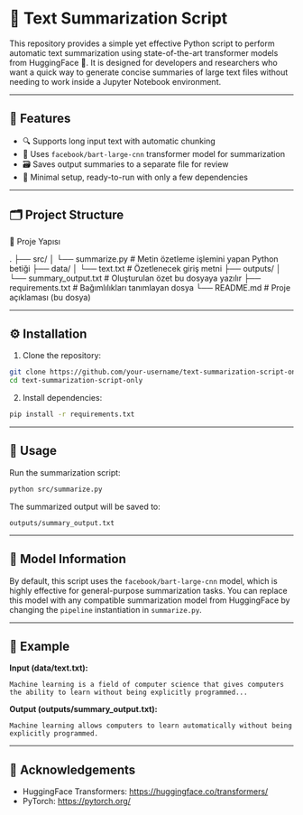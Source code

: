 # 📝 Text Summarization Script

This repository provides a simple yet effective Python script to perform automatic text summarization using state-of-the-art transformer models from HuggingFace 🤗. It is designed for developers and researchers who want a quick way to generate concise summaries of large text files without needing to work inside a Jupyter Notebook environment.

---

## 🚀 Features

- 🔍 Supports long input text with automatic chunking
- 🧠 Uses `facebook/bart-large-cnn` transformer model for summarization
- 🗃️ Saves output summaries to a separate file for review
- 🧪 Minimal setup, ready-to-run with only a few dependencies

---

## 🗂️ Project Structure

📁 Proje Yapısı

.
├── src/
│   └── summarize.py           # Metin özetleme işlemini yapan Python betiği
├── data/
│   └── text.txt               # Özetlenecek giriş metni
├── outputs/
│   └── summary_output.txt     # Oluşturulan özet bu dosyaya yazılır
├── requirements.txt           # Bağımlılıkları tanımlayan dosya
└── README.md                  # Proje açıklaması (bu dosya)

---

## ⚙️ Installation

1. Clone the repository:
```bash
git clone https://github.com/your-username/text-summarization-script-only.git
cd text-summarization-script-only
```

2. Install dependencies:
```bash
pip install -r requirements.txt
```

---

## 📌 Usage

Run the summarization script:
```bash
python src/summarize.py
```

The summarized output will be saved to:
```
outputs/summary_output.txt
```

---

## 🤖 Model Information

By default, this script uses the `facebook/bart-large-cnn` model, which is highly effective for general-purpose summarization tasks. You can replace this model with any compatible summarization model from HuggingFace by changing the `pipeline` instantiation in `summarize.py`.

---

## 📎 Example

**Input (data/text.txt):**
```
Machine learning is a field of computer science that gives computers the ability to learn without being explicitly programmed...
```

**Output (outputs/summary_output.txt):**
```
Machine learning allows computers to learn automatically without being explicitly programmed.
```

---

## 🙌 Acknowledgements

- HuggingFace Transformers: https://huggingface.co/transformers/
- PyTorch: https://pytorch.org/
